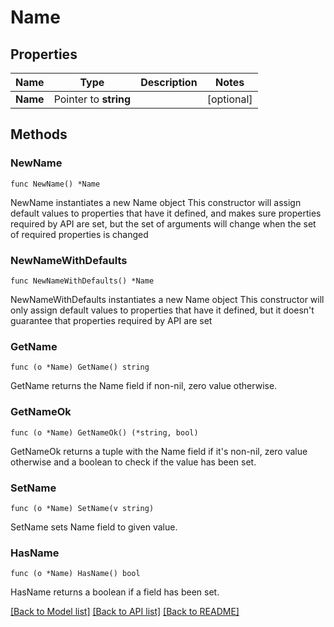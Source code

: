 # Name

## Properties

Name | Type | Description | Notes
------------ | ------------- | ------------- | -------------
**Name** | Pointer to **string** |  | [optional] 

## Methods

### NewName

`func NewName() *Name`

NewName instantiates a new Name object
This constructor will assign default values to properties that have it defined,
and makes sure properties required by API are set, but the set of arguments
will change when the set of required properties is changed

### NewNameWithDefaults

`func NewNameWithDefaults() *Name`

NewNameWithDefaults instantiates a new Name object
This constructor will only assign default values to properties that have it defined,
but it doesn't guarantee that properties required by API are set

### GetName

`func (o *Name) GetName() string`

GetName returns the Name field if non-nil, zero value otherwise.

### GetNameOk

`func (o *Name) GetNameOk() (*string, bool)`

GetNameOk returns a tuple with the Name field if it's non-nil, zero value otherwise
and a boolean to check if the value has been set.

### SetName

`func (o *Name) SetName(v string)`

SetName sets Name field to given value.

### HasName

`func (o *Name) HasName() bool`

HasName returns a boolean if a field has been set.


[[Back to Model list]](../README.md#documentation-for-models) [[Back to API list]](../README.md#documentation-for-api-endpoints) [[Back to README]](../README.md)


